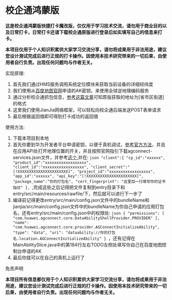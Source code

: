 # 校企通鸿蒙版

**这是校企通鸿蒙版快捷打卡魔改版，仅仅用于学习技术交流，请勿用于商业目的以及日常打卡，日常打卡还请下载校企通原版进行登录后如实填写自己的信息来打卡。**

**本项目仅用于个人知识积累供大家学习交流分享，请勿将成果用于非法用途，建议您设计测试完成后进行正规的打卡操作。因使用本技术研究带来的一切后果，由使用者自行负责。出现任何问题均与作者无关。**


实现原理:

1. 首先我们通过HMS服务调用系统定位模块来获取当前设备的详细经纬度
2. 我们使用从[百度地图官网](https://lbsyun.baidu.com/index.php?title=webapi/guide/webservice-geocoding-abroad)申请的AK密钥，来使用全球逆地理编码服务
3. 通过分析校企通抓包信息，[参考这篇文章](https://blog.csdn.net/weixin_43416532/article/details/113866480)可知原版获取的地址为[省市区街道]的格式
4. 这里我们使用JianJia网络框架，可以轻松向校企通后端发送POST表单请求
5. 最后根据返回值即可得到打卡成功的返回值


使用方法:

1. 下载本项目到本地
2. 首先你要到华为开发者平台申请密钥，以便于真机调试，[参考官方方法](https://developer.harmonyos.com/cn/docs/documentation/doc-guides/ide_debug_device-0000001053822404)，并且在应用API处打开地理位置的开关，并且按照官网指引下载agconnect-services.json文件，并参考[这个](https://developer.huawei.com/consumer/cn/doc/development/HMSCore-Guides/harmonyos-java-config-app-signing-0000001199536987),并在:
`json
"client":{
		"cp_id":"xxxxxx",
		"product_id":"xxxxxxxxxxxxxxxxxx",
		"client_id":"xxxxxxxxxxxxxxxxxx",
		"client_secret":"[!XXXXXXXXXXXXXXXXXXXXXX]",
		"project_id":"xxxxxxxxxxxxxxxxxx",
		"app_id":"xxxxxx",
		"api_key":"[!XXXXXXXXXXXXXXXXXXXXXX]",
		"package_name":"你的打包名",
		"cert_fingerprint": "这里加一行填写你的证书指纹"
	},
`,完成这些之后记得把文件复制到entry目录下和entry/src/main/resources/rawfile/下，然后就可以进行下一步了
3. 编译前记得更改entry/src/main/config.json文件中的bundleName和jianjia/src/main/config.json文件中的bundleName为你自己申请的应用打包名，还有entry/src/main/config.json中的权限处:
`json
{
        "permissions": [
          "com.huawei.agconnect.core.DataAbilityShellProvider.PROVIDER"
        ],
        "name": "com.huawei.agconnect.core.provider.AGConnectInitializeAbility",
        "type": "data",
        "uri": "dataability://你的打包名.location.AGConnectInitializeAbility"
}
`，还有记得在MainAbilitySlice.java中的第184行左右TODO左侧处填写你自己在百度地图控制台申请的AK
4. 最后你就可以在自己的真机上运行了


免责声明

**本项目所有信息都仅用于个人知识积累供大家学习交流分享，请勿将成果用于非法用途，建议您设计测试完成后进行正规的打卡操作。因使用本技术研究带来的一切后果，由使用者自行负责。出现任何问题均与作者无关。**
